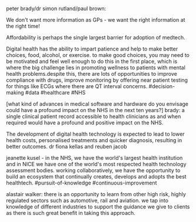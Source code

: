 peter brady/dr simon rutland/paul brown:

We don't want more information as GPs - we want the right information at the right time! 

Affordability is perhaps the single largest barrier for adoption of medtech.

Digital health has the ability to impart patience and help to make better choices, food, alcohol, or exercise. to make good choices, you may need to be motivated and feel well enough to do this in the first place, which is where the big challenge lies in promoting wellness to patients with mental health problems.despite this, there are lots of opportunities to improve compliance with drugs, improve monitoring by offering near patient testing for things like ECGs where there are QT interval concerns.
#decision-making #data #healthcare #NHS 

\[what kind of advances in medical software and hardware do you envisage could have a profound impact on the NHS in the next ten years?\] brady: a single clinical patient record accessible to health clinicians as and when required would have a profound and positive impact on the NHS.

  

The development of digital health technology is expected to lead to lower health costs, personalised treatments and quicker diagnosis, resulting in better outcomes. dr fiona kellas and reuben jacob

  

jeanette kusel - in the NHS, we have the world's largest health institution and in NICE we have one of the world's most respected health technology assessment bodies. working collaboratively, we have the opportunity to build an ecosystem that continually creates, develops and adopts the best healthtech. 
#pursuit-of-knowledge #continuous-improvement 

alastair walker: there is an opportunity to learn from other high risk, highly regulated sectors such as automotive, rail and aviation. we tap into knowledge of different industries to support the guidance we give to clients as there is such great benefit in taking this approach.